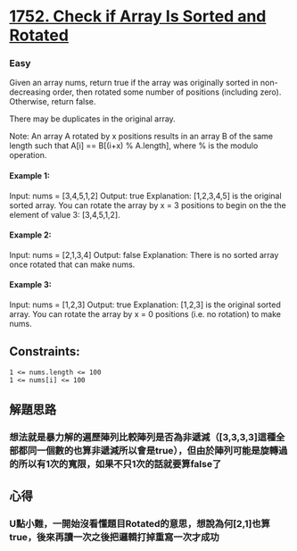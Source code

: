 # [1752. Check if Array Is Sorted and Rotated](https://leetcode.com/problems/check-if-array-is-sorted-and-rotated/description/)
### Easy

Given an array nums, return true if the array was originally sorted in non-decreasing order, then rotated some number of positions (including zero). Otherwise, return false.

There may be duplicates in the original array.

Note: An array A rotated by x positions results in an array B of the same length such that A[i] == B[(i+x) % A.length], where % is the modulo operation.

 

#### Example 1:
Input: nums = [3,4,5,1,2]
Output: true
Explanation: [1,2,3,4,5] is the original sorted array.
You can rotate the array by x = 3 positions to begin on the the element of value 3: [3,4,5,1,2].

#### Example 2:
Input: nums = [2,1,3,4]
Output: false
Explanation: There is no sorted array once rotated that can make nums.

#### Example 3:
Input: nums = [1,2,3]
Output: true
Explanation: [1,2,3] is the original sorted array.
You can rotate the array by x = 0 positions (i.e. no rotation) to make nums.
 

## Constraints:

```
1 <= nums.length <= 100
1 <= nums[i] <= 100
```

## 解題思路
### 想法就是暴力解的遍歷陣列比較陣列是否為非遞減（[3,3,3,3]這種全部都同一個數的也算非遞減所以會是true），但由於陣列可能是旋轉過的所以有1次的寬限，如果不只1次的話就要算false了

## 心得
### U點小難，一開始沒看懂題目Rotated的意思，想說為何[2,1]也算true，後來再讀一次之後把邏輯打掉重寫一次才成功